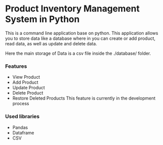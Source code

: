 # Product Inventory Management System in Python
This is a command line application base on python. This application allows you to store data like a database where in you can create or add product, read data, as well as update and delete data.

Here the main storage of Data is a csv file inside the ./database/ folder.

### Features
- View Product
- Add Product
- Update Product
- Delete Product
- Restore Deleted Products
  This feature is currently in the development process
  
### Used libraries
- Pandas
- Dataframe
- CSV

